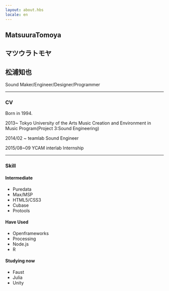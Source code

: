 ```yaml
---
layout: about.hbs
locale: en
---
```


## MatsuuraTomoya

## マツウラトモヤ

## 松浦知也

Sound Maker/Engineer/Designer/Programmer

---
### CV

Born in 1994.

2013~ Tokyo University of the Arts Music Creation and Environment in Music Program(Project 3:Sound Engineering)

2014/02 ~ teamlab Sound Engineer

2015/08~09 YCAM interlab Internship

---

### Skill

#### Intermediate

- Puredata
- Max/MSP
- HTML5/CSS3
- Cubase
- Protools

#### Have Used

- Openframeworks
- Processing
- Node.js
- R

#### Studying now

- Faust
- Julia
- Unity
